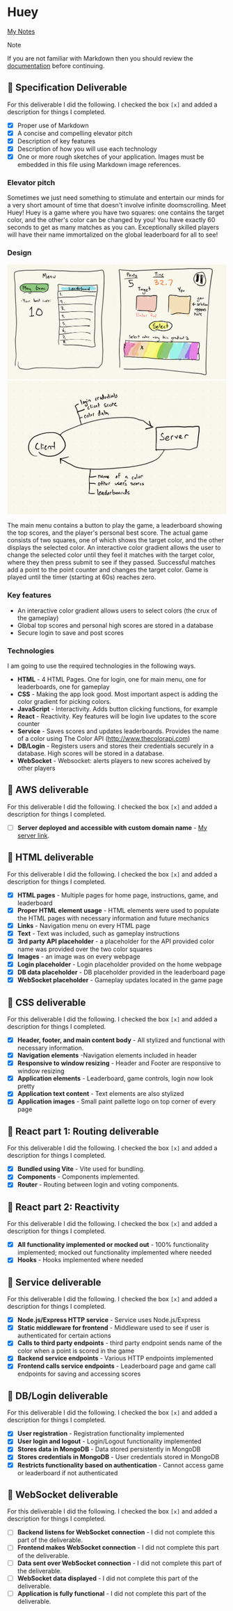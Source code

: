 # Huey

[My Notes](notes.md)

> [!NOTE]
>  If you are not familiar with Markdown then you should review the [documentation](https://docs.github.com/en/get-started/writing-on-github/getting-started-with-writing-and-formatting-on-github/basic-writing-and-formatting-syntax) before continuing.

## 🚀 Specification Deliverable

For this deliverable I did the following. I checked the box `[x]` and added a description for things I completed.

- [X] Proper use of Markdown
- [X] A concise and compelling elevator pitch
- [X] Description of key features
- [X] Description of how you will use each technology
- [X] One or more rough sketches of your application. Images must be embedded in this file using Markdown image references.

### Elevator pitch

Sometimes we just need something to stimulate and entertain our minds for a very
short amount of time that doesn't involve infinite doomscrolling. Meet Huey! Huey is a game where you have two squares: one contains the target color, and the other's color can be changed by you! You have exactly 60 seconds to get as many matches as you can. Exceptionally skilled players will have their name immortalized on the global leaderboard for all to see!

### Design

![Design image 1](Assets/design.png)
![Design image 2](Assets/Client-Backend.png)

The main menu contains a button to play the game, a leaderboard showing the top scores, and the player's personal best score. The actual game consists of two squares, one of which shows the target color, and the other displays the selected color. An interactive color gradient allows the user to change the selected color until they feel it matches with the target color, where they then press submit to see if they passed. Successful matches add a point to the point counter and changes the target color. Game is played until the timer (starting at 60s) reaches zero. 

### Key features

- An interactive color gradient allows users to select colors (the crux of the gameplay)
- Global top scores and personal high scores are stored in a database
- Secure login to save and post scores

### Technologies

I am going to use the required technologies in the following ways.

- **HTML** - 4 HTML Pages. One for login, one for main menu, one for leaderboards, one for gameplay
- **CSS** - Making the app look good. Most important aspect is adding the color gradient for picking colors.
- **JavaScript** - Interactivity. Adds button clicking functions, for example
- **React** - Reactivity. Key features will be login live updates to the score counter
- **Service** - Saves scores and updates leaderboards. Provides the name of a color using The Color API (http://www.thecolorapi.com)
- **DB/Login** - Registers users and stores their credentials securely in a database. High scores will be stored in a database.
- **WebSocket** - Websocket: alerts players to new scores acheived by other players

## 🚀 AWS deliverable

For this deliverable I did the following. I checked the box `[x]` and added a description for things I completed.

- [ ] **Server deployed and accessible with custom domain name** - [My server link](https://yourdomainnamehere.click).

## 🚀 HTML deliverable

For this deliverable I did the following. I checked the box `[x]` and added a description for things I completed.

- [X] **HTML pages** - Multiple pages for home page, instructions, game, and leaderboard
- [X] **Proper HTML element usage** - HTML elements were used to populate the HTML pages with necessary information and future mechanics
- [X] **Links** - Navigation menu on every HTML page 
- [X] **Text** - Text was included, such as gameplay instructions
- [X] **3rd party API placeholder** - a placeholder for the API provided color name was provided over the two color squares
- [X] **Images** - an image was on every webpage
- [X] **Login placeholder** - Login placeholder provided on the home webpage
- [X] **DB data placeholder** - DB placeholder provided in the leaderboard page
- [X] **WebSocket placeholder** - Gameplay updates located in the game page

## 🚀 CSS deliverable

For this deliverable I did the following. I checked the box `[x]` and added a description for things I completed.

- [X] **Header, footer, and main content body** - All stylized and functional with necessary information. 
- [X] **Navigation elements** -Navigation elements included in header
- [X] **Responsive to window resizing** - Header and Footer are responsive to window resizing
- [X] **Application elements** - Leaderboard, game controls, login now look pretty
- [X] **Application text content** - Text elements are also stylized
- [X] **Application images** - Small paint pallette logo on top corner of every page

## 🚀 React part 1: Routing deliverable

For this deliverable I did the following. I checked the box `[x]` and added a description for things I completed.

- [X] **Bundled using Vite** - Vite used for bundling.
- [X] **Components** - Components implemented.
- [X] **Router** - Routing between login and voting components.

## 🚀 React part 2: Reactivity

For this deliverable I did the following. I checked the box `[x]` and added a description for things I completed.

- [X] **All functionality implemented or mocked out** - 100% functionality implemented; mocked out functionality implemented where needed
- [X] **Hooks** - Hooks implemented where needed

## 🚀 Service deliverable

For this deliverable I did the following. I checked the box `[x]` and added a description for things I completed.

- [X] **Node.js/Express HTTP service** - Service uses Node.js/Express
- [X] **Static middleware for frontend** - Middleware used to see if user is authenticated for certain actions
- [X] **Calls to third party endpoints** - third party endpoint sends name of the color when a point is scored in the game
- [X] **Backend service endpoints** - Various HTTP endpoints implemented
- [X] **Frontend calls service endpoints** - Leaderboard page and game call endpoints for saving and accessing scores

## 🚀 DB/Login deliverable

For this deliverable I did the following. I checked the box `[x]` and added a description for things I completed.

- [X] **User registration** - Registration functionality implemented
- [X] **User login and logout** - Login/Logout functionality implemented
- [X] **Stores data in MongoDB** - Data stored persistently in MongoDB
- [X] **Stores credentials in MongoDB** - User credentials stored in MongoDB
- [X] **Restricts functionality based on authentication** - Cannot access game or leaderboard if not authenticated

## 🚀 WebSocket deliverable

For this deliverable I did the following. I checked the box `[x]` and added a description for things I completed.

- [ ] **Backend listens for WebSocket connection** - I did not complete this part of the deliverable.
- [ ] **Frontend makes WebSocket connection** - I did not complete this part of the deliverable.
- [ ] **Data sent over WebSocket connection** - I did not complete this part of the deliverable.
- [ ] **WebSocket data displayed** - I did not complete this part of the deliverable.
- [ ] **Application is fully functional** - I did not complete this part of the deliverable.
